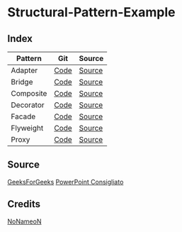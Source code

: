# Structural-Pattern-Example

## Index
|Pattern| Git| Source |
|--|--|--|
| Adapter | [Code](https://github.com/NoNameoN-A/Structural-Pattern-Example/tree/main/Adapter) | [Source](https://www.geeksforgeeks.org/adapter-pattern/) |
| Bridge | [Code](https://github.com/NoNameoN-A/Structural-Pattern-Example/tree/main/Bridge) | [Source](https://www.geeksforgeeks.org/bridge-design-pattern/) |
| Composite | [Code](https://github.com/NoNameoN-A/Structural-Pattern-Example/tree/main/Composite) | [Source](https://www.geeksforgeeks.org/composite-design-pattern) |
| Decorator | [Code](https://github.com/NoNameoN-A/Structural-Pattern-Example/tree/main/Decorator) | [Source](https://www.geeksforgeeks.org/decorator-pattern-set-3-coding-the-design) |
| Facade | [Code](https://github.com/NoNameoN-A/Structural-Pattern-Example/tree/main/Facade) | [Source](https://www.geeksforgeeks.org/facade-design-pattern-introduction/?ref=rp) |
| Flyweight | [Code](https://github.com/NoNameoN-A/Structural-Pattern-Example/tree/main/Flyweight) | [Source](https://www.geeksforgeeks.org/flyweight-design-pattern/) |
| Proxy | [Code](https://github.com/NoNameoN-A/Structural-Pattern-Example/tree/main/proxy) | [Source](https://www.geeksforgeeks.org/proxy-design-pattern) |

## Source
[GeeksForGeeks](https://www.geeksforgeeks.org/)
[PowerPoint Consigliato](https://www.math.unipd.it/~rcardin/pdf/Design%20Pattern%20Strutturali_4x4.pdf)

## Credits
[NoNameoN](https://github.com/NoNameoN-A)
